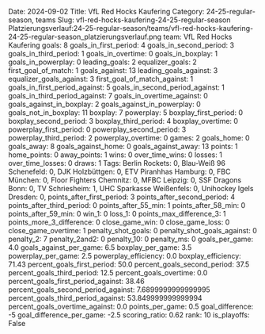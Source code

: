 Date: 2024-09-02
Title: VfL Red Hocks Kaufering
Category: 24-25-regular-season, teams
Slug: vfl-red-hocks-kaufering-24-25-regular-season
Platzierungsverlauf:24-25-regular-season/teams/vfl-red-hocks-kaufering-24-25-regular-season_platzierungsverlauf.png
team: VfL Red Hocks Kaufering
goals: 8
goals_in_first_period: 4
goals_in_second_period: 3
goals_in_third_period: 1
goals_in_overtime: 0
goals_in_boxplay: 1
goals_in_powerplay: 0
leading_goals: 2
equalizer_goals: 2
first_goal_of_match: 1
goals_against: 13
leading_goals_against: 3
equalizer_goals_against: 3
first_goal_of_match_against: 1
goals_in_first_period_against: 5
goals_in_second_period_against: 1
goals_in_third_period_against: 7
goals_in_overtime_against: 0
goals_against_in_boxplay: 2
goals_against_in_powerplay: 0
goals_not_in_boxplay: 11
boxplay: 7
powerplay: 5
boxplay_first_period: 0
boxplay_second_period: 3
boxplay_third_period: 4
boxplay_overtime: 0
powerplay_first_period: 0
powerplay_second_period: 3
powerplay_third_period: 2
powerplay_overtime: 0
games: 2
goals_home: 0
goals_away: 8
goals_against_home: 0
goals_against_away: 13
points: 1
home_points: 0
away_points: 1
wins: 0
over_time_wins: 0
losses: 1
over_time_losses: 0
draws: 1
Tags:  Berlin Rockets: 0,  Blau-Weiß 96 Schenefeld: 0,  DJK Holzbüttgen: 0,  ETV Piranhhas Hamburg: 0,  FBC München: 0,  Floor Fighters Chemnitz: 0,  MFBC Leipzig: 0,  SSF Dragons Bonn: 0,  TV Schriesheim: 1,  UHC Sparkasse Weißenfels: 0,  Unihockey Igels Dresden: 0,
points_after_first_period: 3
points_after_second_period: 4
points_after_third_period: 0
points_after_55_min: 1
points_after_58_min: 0
points_after_59_min: 0
win_1: 0
loss_1: 0
points_max_difference_3: 1
points_more_3_difference: 0
close_game_win: 0
close_game_loss: 0
close_game_overtime: 1
penalty_shot_goals: 0
penalty_shot_goals_against: 0
penalty_2: 7
penalty_2and2: 0
penalty_10: 0
penalty_ms: 0
goals_per_game: 4.0
goals_against_per_game: 6.5
boxplay_per_game: 3.5
powerplay_per_game: 2.5
powerplay_efficiency: 0.0
boxplay_efficiency: 71.43
percent_goals_first_period: 50.0
percent_goals_second_period: 37.5
percent_goals_third_period: 12.5
percent_goals_overtime: 0.0
percent_goals_first_period_against: 38.46
percent_goals_second_period_against: 7.6899999999999995
percent_goals_third_period_against: 53.849999999999994
percent_goals_overtime_against: 0.0
points_per_game: 0.5
goal_difference: -5
goal_difference_per_game: -2.5
scoring_ratio: 0.62
rank: 10
is_playoffs: False
